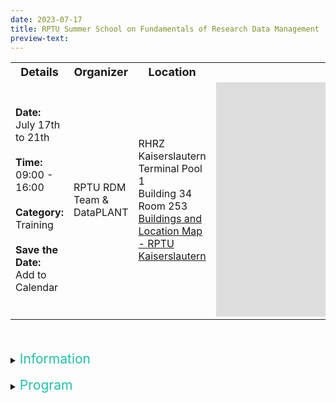 ```yaml
---
date: 2023-07-17
title: RPTU Summer School on Fundamentals of Research Data Management
preview-text: 
---
```


<!--Here comes the general part-->

<table>
<tr>
    <th><b><font size="4">Details</font></b></th>
    <th><b><font size="4">Organizer</font></b></th>
    <th><b><font size="4">Location</font></b></th>
    <th><b><font size="4"></font></b></th>
</tr>
<tr>
    <td>
    <b>Date:</b>
    <br>July 17th to 21th<br><br>
    <b>Time:</b>
    <br>09:00 - 16:00<br><br>
    <b>Category:</b>
    <br>Training<br><br>
    <b>Save the Date:</b>
    <br>    
    <a id="downloadICS" 
    title="RPTU Summer School on Fundamentals of Research Data Management" 
    data-start-time="Jul 17, 2023 09:00" 
    data-end-time="Jul 21, 2023 12:30" 
    data-description="Find more information here: https://nfdi4plants.org/content/events/2023-07-17_rptu-summer-school-on-rdm.html" 
    data-venue-name="RHRZ Kaiserslautern, Terminal Pool 1, Building 34, Room 253, "
    data-address="Paul-Ehrlich-Straße 34" 
    data-city="67663 Kaiserslautern" 
    data-state="Germany" 
    data-category="DataPLANT">
    Add to Calendar
    </a>
    </td>
    <td>
    RPTU RDM Team &<br>
    DataPLANT
    </td>
    <td>
    RHRZ Kaiserslautern<br>
    Terminal Pool 1<br>
    Building 34<br>
    Room 253<br>
    <a href="https://rptu.de/fileadmin/prum/02_Downloads/Lageplan/TUK_Plan__Juli_2021.pdf">Buildings and Location Map - RPTU Kaiserslautern</a>
    </td>
    <td>
    <iframe src="https://www.google.com/maps/embed?pb=!1m18!1m12!1m3!1d567.3307899857176!2d7.752016250344725!3d49.42477696798137!2m3!1f0!2f0!3f0!3m2!1i1024!2i768!4f13.1!3m3!1m2!1s0x47966de17deb1201%3A0xedcc82fb8a63a1a1!2sRHRZ%20Kaiserslautern!5e1!3m2!1sde!2sde!4v1687255257840!5m2!1sde!2sde" width="450" height="375" style="border:0;" allowfullscreen="" loading="lazy" referrerpolicy="no-referrer-when-downgrade"></iframe>
    </td>
</tr>
</table>
<br>
<br>

<details><summary><span style="color: #1fc2a7;font-size:1.5em">
Information
</summary>

**RPTU Summer School on Fundamentals of Research Data Management**  
*July 17th to 21th, 2023*

Are you a PhD student, PostDoc or project PI pursuing data-driven research? Does your daily work involve collecting, organizing, publishing research data sets, small or large? Are you interested in l earning about new concepts, principles, tools, and best practices that can make these activities more efficient and improve the quality of your data sets? Or are you interested in understanding these fundamentals to be able to formulate data management plans for research proposals? Or would you simply like to enhance your personal profile with new skills in research data management?

In either case, we cordially invite you to join our week-long summer school to enhance your skills in managing research data. In our interactive and hands-on training, you will learn how to effectively collect, store, organize, and share data. You will also learn about the latest technologies and tools to help you make the most of your research data.

The  
**RPTU Summer School on Fundamentals of Research Data Management**  
will take place in the week from  
**July 17th to 21th**  

and will include a mix of lectures, workshops, and hands-on exercises. You can expect to learn from experts in the field and connect with colleagues from various disciplines. A preliminary program will be made available to registered participants in the very near future. The number of participants is limited on account of the space available, thus we kindly ask you to register at your earliest convenience but no later than **May 31, 2023** via [this](https://forms.office.com/e/SpERRjQGSv) form.


We will send you further information in early June.
The summer school is an on-site, in presence event held at the [RPTU](https://rptu.de/). (In well justified exceptional cases, we will facilitate remote participation.)  
We hope you will join us in improving your knowledge in research data management, and look forward to welcoming you to our summer school!

Please direkt any questions to us via 
<a href="javascript:location='mailto:\u0069\u006e\u0066\u006f\u0040\u006e\u0066\u0064\u0069\u0034\u0070\u006c\u0061\u006e\u0074\u0073\u002e\u006f\u0072\u0067';void 0">mail</a>.
</details>
<br>
<!--Here comes the program part-->

<details><summary><span style="color: #1fc2a7;font-size:1.5em">
Program
</summary>
<table>
<tr>
    <th><b><font size="4"></font></b></th>
    <th><b><font size="4">Monday (17.7.)</font></b></th>
    <th><b><font size="4">Tuesday (18.7.)</font></b></th>
    <th><b><font size="4">Wednesday (19.7.)</font></b></th>
    <th><b><font size="4">Thursday (20.7.)</font></b></th>
    <th><b><font size="4">Friday (21.7.)</font></b></th>
</tr>
<tr>
    <td><b>09:00 - 10:30</b></td>
    <td bgcolor="#bcede5">Opening / Keynote</td>
    <td bgcolor="#ECBBC3">Versioning & Collaboration</td>
    <td bgcolor="#cae8f4">Operating with Ontologies</td>
    <td bgcolor="#ffecb3">Workflows and Data Processing</td>
    <td bgcolor="#c0c5cb">RDM Planning</td>
</tr>
<tr>
    <td></td>
    <td>coffee break</td>
    <td>coffee break</td>
    <td>coffee break</td>
    <td>coffee break</td>
    <td>coffee break</td>
</tr>
<tr>
    <td><b>11:00 - 12:30</b></td>
    <td bgcolor="#e9f0da">Process Models</td>
    <td bgcolor="#ECBBC3">Versioning & Collaboration</td>
    <td bgcolor="#cae8f4">Databases</td>
    <td bgcolor="#ffecb3">Workflows and Data Processing</td>
    <td bgcolor="#bcede5">Closing</td>
</tr>
<tr>
    <td></td>
    <td>lunch break</td>
    <td>lunch break</td>
    <td>lunch break</td>
    <td></td>
    <td></td>
</tr>
<tr>
    <td><b>14:00 - 15:30</b></td>
    <td bgcolor="#e9f0da">Process Models</td>
    <td bgcolor="#c0c5cb">Galaxy Tutorial</td>
    <td bgcolor="#c0c5cb">RDM in Practice</td>
    <td></td>
    <td></td>
</tr>
<tr>
    <td></td>
    <td></td>
    <td></td>
    <td>Group Hike &<br>Bremerhof Dinner</td>
    <td></td>
    <td></td>
</tr>
</table>
</details>
<br>
